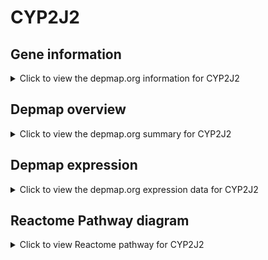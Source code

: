 <h1>CYP2J2</h1>

<h2>Gene information</h2>
<details>
  <summary>Click to view the depmap.org information for CYP2J2</summary>
  <iframe src="https://depmap.org/portal/gene/CYP2J2?tab=about" style="border:none;width:100%;height:800px"></iframe>
</details>

<h2>Depmap overview</h2>
<details>
  <summary>Click to view the depmap.org summary for CYP2J2</summary>
  <iframe src="https://depmap.org/portal/gene/CYP2J2?tab=overview" style="border:none;width:100%;height:800px"></iframe>
</details>

<h2>Depmap expression</h2>
<details>
  <summary>Click to view the depmap.org expression data for CYP2J2</summary>
  <iframe src="https://depmap.org/portal/gene/CYP2J2?tab=characterization" style="border:none;width:100%;height:800px"></iframe>
</details>



<h2>Reactome Pathway diagram</h2>
<details>
  <summary>Click to view Reactome pathway for CYP2J2</summary>
  <p>Synthesis of epoxy (EET) and dihydroxyeicosatrienoic acids (DHET)</p>
  <iframe src="https://reactome.org/PathwayBrowser/#/R-HSA-2142670" style="border:none;width:100%;height:800px"></iframe>
</details>



